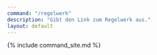 ```yaml
---
command: "/regelwerk"
description: "Gibt den Link zum Regelwerk aus."
layout: default
---
```

{% include command_site.md %}

